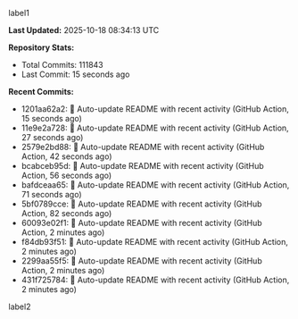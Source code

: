 
label1 
<!-- ACTIVITY_START -->
**Last Updated:** 2025-10-18 08:34:13 UTC

**Repository Stats:**
- Total Commits: 111843
- Last Commit: 15 seconds ago

**Recent Commits:**
- 1201aa62a2: 🤖 Auto-update README with recent activity (GitHub Action, 15 seconds ago)
- 11e9e2a728: 🤖 Auto-update README with recent activity (GitHub Action, 27 seconds ago)
- 2579e2bd88: 🤖 Auto-update README with recent activity (GitHub Action, 42 seconds ago)
- bcabceb95d: 🤖 Auto-update README with recent activity (GitHub Action, 56 seconds ago)
- bafdceaa65: 🤖 Auto-update README with recent activity (GitHub Action, 71 seconds ago)
- 5bf0789cce: 🤖 Auto-update README with recent activity (GitHub Action, 82 seconds ago)
- 60093e02f1: 🤖 Auto-update README with recent activity (GitHub Action, 2 minutes ago)
- f84db93f51: 🤖 Auto-update README with recent activity (GitHub Action, 2 minutes ago)
- 2299aa55f5: 🤖 Auto-update README with recent activity (GitHub Action, 2 minutes ago)
- 431f725784: 🤖 Auto-update README with recent activity (GitHub Action, 2 minutes ago)
<!-- ACTIVITY_END -->

label2
